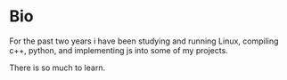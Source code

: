 # Bio
For the past two years i have been studying and running Linux, compiling c++, python, and implementing js into some
of my projects. 

There is so much to learn.
